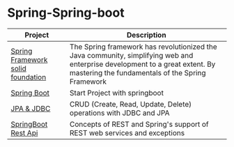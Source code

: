 # Spring-Spring-boot

| Project                                                                                                    | **Description**                                                                                                                                                                 |
|------------------------------------------------------------------------------------------------------------|---------------------------------------------------------------------------------------------------------------------------------------------------------------------------------|
| [Spring Framework solid foundation](https://github.com/abdessamadalami/Spring-Framework-solid-foundation-) | The Spring framework has revolutionized the Java community, simplifying web and enterprise development to a great extent. By mastering the fundamentals of the Spring Framework |
| [Spring Boot](https://github.com/abdessamadalami/SpringBoot-Recommander-api)                               | Start Project with springboot                                                                                                                                                   |
| [JPA & JDBC](https://github.com/abdessamadalami/JDBC--JPA-CRUD)                                            | CRUD (Create, Read, Update, Delete) operations with JDBC and JPA                                                                                                                |
| [SpringBoot Rest Api](https://github.com/abdessamadalami/JDBC--JPA-CRUD)                                   | Concepts of REST and Spring's support of REST web services and exceptions                                                                                                       |
